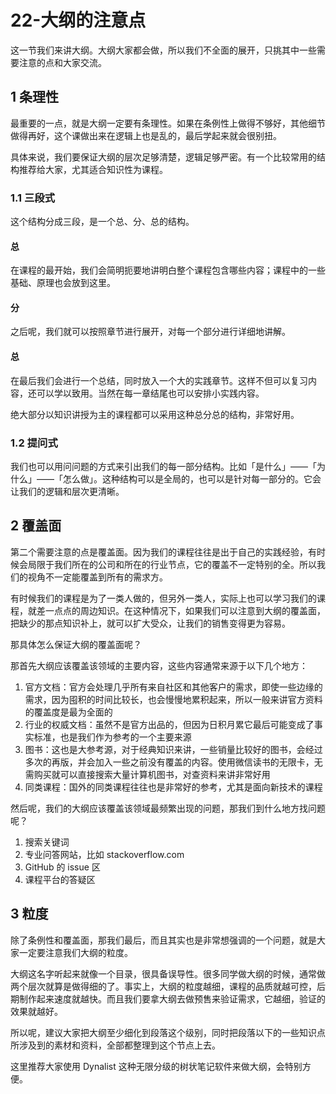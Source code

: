# 22-大纲的注意点

这一节我们来讲大纲。大纲大家都会做，所以我们不全面的展开，只挑其中一些需要注意的点和大家交流。

## 1 条理性

最重要的一点，就是大纲一定要有条理性。如果在条例性上做得不够好，其他细节做得再好，这个课做出来在逻辑上也是乱的，最后学起来就会很别扭。

具体来说，我们要保证大纲的层次足够清楚，逻辑足够严密。有一个比较常用的结构推荐给大家，尤其适合知识性为课程。

### 1.1 三段式

这个结构分成三段，是一个总、分、总的结构。

#### 总

在课程的最开始，我们会简明扼要地讲明白整个课程包含哪些内容；课程中的一些基础、原理也会放到这里。

#### 分

之后呢，我们就可以按照章节进行展开，对每一个部分进行详细地讲解。

#### 总

在最后我们会进行一个总结，同时放入一个大的实践章节。这样不但可以复习内容，还可以学以致用。当然在每一章结尾也可以安排小实践内容。

绝大部分以知识讲授为主的课程都可以采用这种总分总的结构，非常好用。

### 1.2 提问式

我们也可以用问问题的方式来引出我们的每一部分结构。比如「是什么」——「为什么」——「怎么做」。这种结构可以是全局的，也可以是针对每一部分的。它会让我们的逻辑和层次更清晰。

## 2 覆盖面

第二个需要注意的点是覆盖面。因为我们的课程往往是出于自己的实践经验，有时候会局限于我们所在的公司和所在的行业节点，它的覆盖不一定特别的全。所以我们的视角不一定能覆盖到所有的需求方。

有时候我们的课程是为了一类人做的，但另外一类人，实际上也可以学习我们的课程，就差一点点的周边知识。在这种情况下，如果我们可以注意到大纲的覆盖面，把缺少的那点知识补上，就可以扩大受众，让我们的销售变得更为容易。

那具体怎么保证大纲的覆盖面呢？

那首先大纲应该覆盖该领域的主要内容，这些内容通常来源于以下几个地方：

1. 官方文档：官方会处理几乎所有来自社区和其他客户的需求，即使一些边缘的需求，因为囤积的时间比较长，也会慢慢地累积起来，所以一般来讲官方资料的覆盖度是最为全面的
2. 行业的权威文档：虽然不是官方出品的，但因为日积月累它最后可能变成了事实标准，也是我们作为参考的一个主要来源
3. 图书：这也是大参考源，对于经典知识来讲，一些销量比较好的图书，会经过多次的再版，并会加入一些之前没有覆盖的内容。使用微信读书的无限卡，无需购买就可以直接搜索大量计算机图书，对查资料来讲非常好用
4. 同类课程：国外的同类课程往往也是非常好的参考，尤其是面向新技术的课程

然后呢，我们的大纲应该覆盖该领域最频繁出现的问题，那我们到什么地方找问题呢？

1. 搜索关键词
2. 专业问答网站，比如 stackoverflow.com
3. GitHub 的 issue 区
4. 课程平台的答疑区

## 3 粒度

除了条例性和覆盖面，那我们最后，而且其实也是非常想强调的一个问题，就是大家一定要注意我们大纲的粒度。

大纲这名字听起来就像一个目录，很具备误导性。很多同学做大纲的时候，通常做两个层次就算是做得细的了。事实上，大纲的粒度越细，课程的品质就越可控，后期制作起来速度就越快。而且我们要拿大纲去做预售来验证需求，它越细，验证的效果就越好。

所以呢，建议大家把大纲至少细化到段落这个级别，同时把段落以下的一些知识点所涉及到的素材和资料，全部都整理到这个节点上去。

这里推荐大家使用 Dynalist 这种无限分级的树状笔记软件来做大纲，会特别方便。